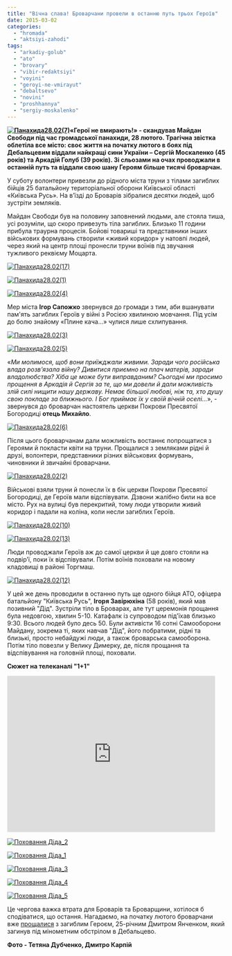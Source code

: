 ```yaml
---
title: "Вічна слава! Броварчани провели в останню путь трьох Героїв"
date: 2015-03-02
categories: 
  - "hromada"
  - "aktsiyi-zahodi"
tags: 
  - "arkadiy-golub"
  - "ato"
  - "brovary"
  - "vibir-redaktsiyi"
  - "voyini"
  - "geroyi-ne-vmirayut"
  - "debaltsevo"
  - "novini"
  - "proshhannya"
  - "sergiy-moskalenko"
---
```


**[![Панахида28.02(7)](https://mpz.brovary.org/wp-content/uploads/2015/03/DSC_8276.jpg)](https://mpz.brovary.org/wp-content/uploads/2015/03/DSC_8276.jpg)«Герої не вмирають!» - скандував Майдан Свободи під час громадської панахиди, 28 лютого. Трагічна звістка облетіла все місто: своє життя на початку лютого в боях під Дебальцевим віддали найкращі сини України – Сергій Москаленко (45 років) та Аркадій Голуб (39 років). Зі сльозами на очах проводжали в останній путь та віддали свою шану Героям більше тисячі броварчан.**

У суботу волонтери привезли до рідного міста труни з тілами загиблих бійців 25 батальйону територіальної оборони Київської області «Київська Русь». На в’їзді до Броварів зібралися десятки людей, щоб зустріти земляків.

Майдан Свободи був на половину заповнений людьми, але стояла тиша, усі розуміли, що скоро привезуть тіла загиблих. Близько 11 години прибула траурна процесія. Бойові товариші та представники інших військових формувань створили «живий коридор» у натовпі людей, через який на центр площі пронесли труни воїнів під звучання тужливого реквієму Моцарта.

[![Панахида28.02(17)](https://mpz.brovary.org/wp-content/uploads/2015/03/DSC_8206.jpg)](https://mpz.brovary.org/wp-content/uploads/2015/03/DSC_8206.jpg)

[![Панахида28.02(1)](https://mpz.brovary.org/wp-content/uploads/2015/03/DSC_8221.jpg)](https://mpz.brovary.org/wp-content/uploads/2015/03/DSC_8221.jpg)

[![Панахида28.02(4)](https://mpz.brovary.org/wp-content/uploads/2015/03/DSC_8254.jpg)](https://mpz.brovary.org/wp-content/uploads/2015/03/DSC_8254.jpg)

Мер міста **Ігор Сапожко** звернувся до громади з тим, аби вшанувати пам'ять загиблих Героїв у війні з Росією хвилиною мовчання. Під усім до болю знайому «Плине кача...» чулися лише схлипування.

[![Панахида28.02(3)](https://mpz.brovary.org/wp-content/uploads/2015/03/DSC_8235.jpg)](https://mpz.brovary.org/wp-content/uploads/2015/03/DSC_8235.jpg)

[![Панахида28.02(5)](https://mpz.brovary.org/wp-content/uploads/2015/03/DSC_8260.jpg)](https://mpz.brovary.org/wp-content/uploads/2015/03/DSC_8260.jpg)

«_Ми молимося, щоб вони приїжджали живими. Заради чого російська влада розв’язала війну? Дивитися приємно на плач матерів, заради владолюбства? Хіба це може бути виправданим? Сьогодні ми просимо прощення в Аркадія й Сергія за те, що ми довели й дали можливість злій силі нищити нашу державу. Немає більшої любові, ніж та, хто душу свою покладе за ближнього. І Бог приймає їх у своїй вічній оселі…_», - звернувся до броварчан настоятель церкви Покрови Пресвятої Богородиці **отець Михайло**.

[![Панахида28.02(6)](https://mpz.brovary.org/wp-content/uploads/2015/03/DSC_8272.jpg)](https://mpz.brovary.org/wp-content/uploads/2015/03/DSC_8272.jpg)

Після цього броварчанам дали можливість востаннє попрощатися з Героями й покласти квіти на труни. Прощалися з земляками рідні й друзі, волонтери, представники різних військових формувань, чиновники й звичайні броварчани.

[![Панахида28.02(2)](https://mpz.brovary.org/wp-content/uploads/2015/03/DSC_8225.jpg)](https://mpz.brovary.org/wp-content/uploads/2015/03/DSC_8225.jpg)

Військові взяли труни й понесли їх в бік церкви Покрови Пресвятої Богородиці, де Героїв мали відспівувати. Дзвони жалібно били на все місто. Рух на вулиці був перекритий, тому люди утворили живий коридор і падали на коліна, коли несли загиблих Героїв.

[![Панахида28.02(10)](https://mpz.brovary.org/wp-content/uploads/2015/03/DSC_8536.jpg)](https://mpz.brovary.org/wp-content/uploads/2015/03/DSC_8536.jpg)

[![Панахида28.02(13)](https://mpz.brovary.org/wp-content/uploads/2015/03/DSC_8547.jpg)](https://mpz.brovary.org/wp-content/uploads/2015/03/DSC_8547.jpg)

Люди проводжали Героїв аж до самої церкви й ще довго стояли на подвір’ї, поки їх відспівували. Потім воїнів поховали на новому кладовищі в районі Торгмаш.

[![Панахида28.02(12)](https://mpz.brovary.org/wp-content/uploads/2015/03/DSC_8545.jpg)](https://mpz.brovary.org/wp-content/uploads/2015/03/DSC_8545.jpg)

У цей же день проводили в останню путь ще одного бійця АТО, офіцера батальйону "Київська Русь", **Ігоря Завірюхіна** (58 років), який мав позивний "Дід". Зустріли тіло в Броварах, але тут церемонія прощання була недовгою, хвилин 5-10. Катафалк із супроводом під'їхав близько 9:30. Всього людей було десь 50. Були активісти 16 сотні Самооборони Майдану, зокрема ті, яких навчав "Дід", його побратими, рідні та близькі, просто небайдужі люди, а також броварська самооборона. Потім тіло повезли у Велику Димерку, де, після прощання та відспівування на головній площі, поховали.

**Сюжет на телеканалі "1+1"**

<iframe src="https://www.youtube.com/embed/2xPzYB_KF-Y" width="480" height="360" frameborder="0" allowfullscreen="allowfullscreen"></iframe>

[![Поховання Діда_2](https://mpz.brovary.org/wp-content/uploads/2015/03/DSC05885.jpg)](https://mpz.brovary.org/wp-content/uploads/2015/03/DSC05885.jpg)

[![Поховання Діда_1](https://mpz.brovary.org/wp-content/uploads/2015/03/DSC05881.jpg)](https://mpz.brovary.org/wp-content/uploads/2015/03/DSC05881.jpg)

[![Поховання Діда_3](https://mpz.brovary.org/wp-content/uploads/2015/03/DSC05890.jpg)](https://mpz.brovary.org/wp-content/uploads/2015/03/DSC05890.jpg)

[![Поховання Діда_4](https://mpz.brovary.org/wp-content/uploads/2015/03/DSC05899.jpg)](https://mpz.brovary.org/wp-content/uploads/2015/03/DSC05899.jpg)

[![Поховання Діда_5](https://mpz.brovary.org/wp-content/uploads/2015/03/DSC05907.jpg)](https://mpz.brovary.org/wp-content/uploads/2015/03/DSC05907.jpg)

Це чергова важка втрата для Броварів та Броварщини, хотілося б сподіватися, що остання. Нагадаємо, на початку лютого броварчани вже [прощалися](https://mpz.brovary.org/proshhavay-geroyu-sotni-brovarchan-viddali-ostannyu-shanu-dmitru-yanchenku-fotoreportazh/) з загиблим Героєм, 25-річним Дмитром Янченком, який загинув під мінометним обстрілом в Дебальцево.

**Фото - Тетяна Дубченко, Дмитро Карпій**
